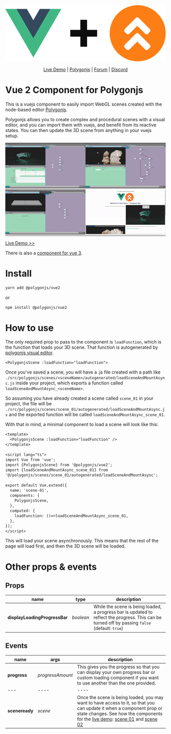 <div style='text-align:center'>
<img src="https://github.com/polygonjs/polygonjs-assets/blob/master/tutorials/vue/logos.png?raw=true" alt="Vuejs + Polygonjs"></img>

[Live Demo](https://polygonjs.com/vue2) | [Polygonjs](https://polygonjs.com) | [Forum](https://polygonjs.com/forum) | [Discord](https://polygonjs.com/discord)

</div>


# Vue 2 Component for Polygonjs

This is a vuejs component to easily import WebGL scenes created with the node-based editor [Polygonjs](https://polygonjs.com).

Polygonjs allows you to create complex and procedural scenes with a visual editor, and you can import them with vuejs, and benefit from its reactive states. You can then update the 3D scene from anything in your vuejs setup.

<table style="margin=0px;padding:0px">
	<tr style="margin=0px;padding:0px">
		<td style="margin=0px;padding:0px"><img src="https://github.com/polygonjs/polygonjs-assets/blob/master/tutorials/vue/scene_01.gif?raw=true"></img></td>
		<td style="margin=0px;padding:0px"><img src="https://github.com/polygonjs/polygonjs-assets/blob/master/tutorials/vue/scene_02.gif?raw=true"></img></td>
	</tr>
	<tr style="margin=0px;padding:0px">
		<td style="margin=0px;padding:0px"><img src="https://github.com/polygonjs/polygonjs-assets/blob/master/tutorials/vue/scene_03.gif?raw=true"></img></td>
		<td style="margin=0px;padding:0px"><img src="https://github.com/polygonjs/polygonjs-assets/blob/master/tutorials/vue/vue_example.gif?raw=true"></img></td>
	</tr>
</table>

[Live Demo >>](https://polygonjs.com/vue2)

There is also a [component for vue 3](https://github.com/polygonjs/polygonjs-vue3).

# Install

``` bash
yarn add @polygonjs/vue2
```

or

``` bash
npm install @polygonjs/vue2
```

# How to use

The only required prop to pass to the component is `loadFunction`, which is the function that loads your 3D scene. That function is autogenerated by [polygonjs visual editor](https://polygonjs.com/docs/getting_started).

``` vue
<PolygonjsScene :loadFunction="loadFunction">
```

Once you've saved a scene, you will have a .js file created with a path like `./src/polygonjs/scenes/<sceneName>/autogenerated/loadSceneAndMountAsync.js` inside your project, which exports a function called `loadSceneAndMountAsync_<sceneName>`.

So assuming you have already created a scene called `scene_01` in your project, the file will be `./src/polygonjs/scenes/scene_01/autogenerated/loadSceneAndMountAsync.js` and the exported function will be called `loadSceneAndMountAsync_scene_01`.

With that in mind, a minimal component to load a scene will look like this:

``` vue
<template>
  <PolygonjsScene :loadFunction="loadFunction" />
</template>

<script lang="ts">
import Vue from 'vue';
import {PolygonjsScene} from '@polygonjs/vue2';
import {loadSceneAndMountAsync_scene_01} from '@/polygonjs/scenes/scene_01/autogenerated/loadSceneAndMountAsync';

export default Vue.extend({
  name: 'scene-01',
  components: {
    PolygonjsScene,
  },
  computed: {
    loadFunction: ()=>loadSceneAndMountAsync_scene_01,
  },
});
</script>
```

This will load your scene asynchronously. This means that the rest of the page will load first, and then the 3D scene will be loaded.

# Other props & events

## Props
| name | type | description |
|---|----|----|
| **displayLoadingProgressBar** | *boolean* | While the scene is being loaded, a progress bar is updated to reflect the progress. This can be turned off by passing `false` (default: `true`) |

## Events

| name | args | description |
|---|----|----|
| **progress** | *progressAmount* | This gives you the progress so that you can display your own progress bar or custom loading component if you want to use another than the one provided. |
|---|----|----|
| **sceneready** | *scene* | Once the scene is being loaded, you may want to have access to it, so that you can update it when a component prop or state changes. See how the components for the [live demo](https://polygonjs.com/vue2): [scene 01](https://github.com/polygonjs/polygonjs-vue2-example/blob/main/src/views/Scene01.vue) and [scene 02](https://github.com/polygonjs/polygonjs-vue2-example/blob/main/src/views/Scene02.vue) |



